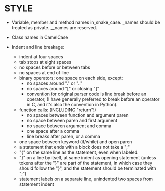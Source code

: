 # STYLE

* Variable, member and method names in_snake_case.
	_names should be treated as private.
	__names are reserved.

* Class names in CamelCase

* Indent and line breakage:
  * indent at four spaces
  * tab stops at eight spaces
  * no spaces before or between tabs
  * no spaces at end of line
  * binary operators; one space on each side, except:
    * no spaces around "." or ".."
    * no spaces around "[" or closing "]"
    * convention for original parser code is line break before an operator,
	(I have generally preferred to break before an operator in C,
	 and it's also the convention in Python).
  * function calls:  (INCLUDING "return"!)
    * no spaces between function and argument paren
    * no space between paren and first argument
    * no space between argument and comma
    * one space after a comma
    * line breaks after paren, or a comma
  * one space between keyword (if/while) and open paren
  * a statement that ends with a block does not take a ";"
  * "{" on the same line as the statement, even when labeled.
  * "}" on a line by itself, at same indent as opening statement
	(unless tokens after the "}" are part of the statement,
	 in which case they should follow the "}",
	and the statement should be terminated with ";")
  * statement labels on a separate line,
	 unindented two spaces from statement indent
